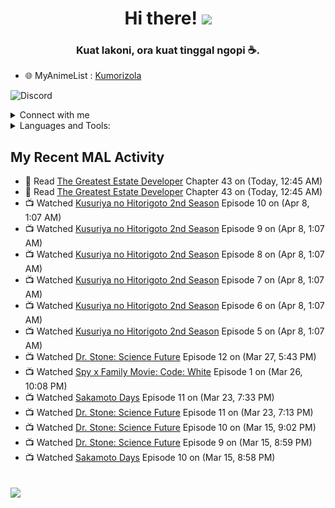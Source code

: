 <h1 align="center">Hi there! <img src="https://media.giphy.com/media/hvRJCLFzcasrR4ia7z/giphy.gif" width="25px"> </h1>
<h3 align="center">Kuat lakoni, ora kuat tinggal ngopi ☕.</h3>

- 🌐 MyAnimeList : [Kumorizola](https://myanimelist.net/animelist/Kumorizola)

![Discord](https://discord.c99.nl/widget/theme-1/761213268009943051.png)
<details>
      <summary>Connect with me</summary>
    <p align="left">
        <a href="https://www.instagram.com/kumorizola/" target="blank"><img align="center"
                src="https://raw.githubusercontent.com/rahuldkjain/github-profile-readme-generator/master/src/images/icons/Social/instagram.svg"
                alt="kumorizola" height="30" width="40" /></a>
        <a href="https://discord.com" target="blank"><img align="center"
                src="https://raw.githubusercontent.com/rahuldkjain/github-profile-readme-generator/master/src/images/icons/Social/discord.svg"
                alt="Kumori#5882" height="30" width="40" /></a>
    </p>
</details>

<details>
    <summary align="left">Languages and Tools:</summary>
<p align="left">
      <a href="https://www.w3schools.com/css/" target="_blank">
        <img src="https://raw.githubusercontent.com/devicons/devicon/master/icons/css3/css3-original-wordmark.svg"
            alt="css3" width="40" height="40" /> </a> <a href="https://www.w3.org/html/" target="_blank"> <img
            src="https://raw.githubusercontent.com/devicons/devicon/master/icons/html5/html5-original-wordmark.svg"
            alt="html5" width="40" height="40" /> </a> <a href="https://www.java.com" target="_blank"> <img
            src="https://raw.githubusercontent.com/devicons/devicon/master/icons/java/java-original.svg" alt="java"
            width="40" height="40" /> </a> <a href="https://developer.mozilla.org/en-US/docs/Web/JavaScript"
            target="_blank"> <img
            src="https://raw.githubusercontent.com/devicons/devicon/master/icons/javascript/javascript-original.svg"
            alt="javascript" width="40" height="40" /> </a> <a href="https://nodejs.org" target="_blank"> <img
            src="https://raw.githubusercontent.com/devicons/devicon/master/icons/nodejs/nodejs-original-wordmark.svg"
            alt="nodejs" width="40" height="40" /> </a> <a href="https://www.python.org" target="_blank"> <img
            src="https://raw.githubusercontent.com/devicons/devicon/master/icons/python/python-original.svg"
            alt="python" width="40" height="40" /> </a> <a href="https://www.typescriptlang.org/" target="_blank"> <img
            src="https://raw.githubusercontent.com/devicons/devicon/master/icons/typescript/typescript-original.svg" 
            alt="typescript" width="40" height="40" /> </a> <a href="https://www.photoshop.com/en" target="_blank"> <img
            src="https://upload.wikimedia.org/wikipedia/commons/a/af/Adobe_Photoshop_CC_icon.svg" alt="photoshop" width="40" height="40"/> </a>
            <a href="https://www.adobe.com/products/premiere.html" target="_blank"> <img
            src="https://upload.wikimedia.org/wikipedia/commons/4/40/Adobe_Premiere_Pro_CC_icon.svg" alt="Premiere pro" width="40" height="40"/> </a>
            <a href="https://www.adobe.com/in/products/illustrator.html" target="_blank"> <img 
            src="https://upload.wikimedia.org/wikipedia/commons/f/fb/Adobe_Illustrator_CC_icon.svg" alt="illustrator" width="40" height="40"/> </a>
      
 </details>
 
 <h2> My Recent MAL Activity</h2>
<!-- MAL_ACTIVITY:start -->

- 📖 Read [The Greatest Estate Developer](https://MyAnimeList.net/manga.php?id=147272) Chapter 43 on (Today, 12:45 AM)
- 📖 Read [The Greatest Estate Developer](https://MyAnimeList.net/manga.php?id=147272) Chapter 43 on (Today, 12:45 AM)
- 📺 Watched [Kusuriya no Hitorigoto 2nd Season](https://MyAnimeList.net/anime.php?id=58514) Episode 10 on (Apr 8, 1:07 AM)
- 📺 Watched [Kusuriya no Hitorigoto 2nd Season](https://MyAnimeList.net/anime.php?id=58514) Episode 9 on (Apr 8, 1:07 AM)
- 📺 Watched [Kusuriya no Hitorigoto 2nd Season](https://MyAnimeList.net/anime.php?id=58514) Episode 8 on (Apr 8, 1:07 AM)
- 📺 Watched [Kusuriya no Hitorigoto 2nd Season](https://MyAnimeList.net/anime.php?id=58514) Episode 7 on (Apr 8, 1:07 AM)
- 📺 Watched [Kusuriya no Hitorigoto 2nd Season](https://MyAnimeList.net/anime.php?id=58514) Episode 6 on (Apr 8, 1:07 AM)
- 📺 Watched [Kusuriya no Hitorigoto 2nd Season](https://MyAnimeList.net/anime.php?id=58514) Episode 5 on (Apr 8, 1:07 AM)
- 📺 Watched [Dr. Stone: Science Future](https://MyAnimeList.net/anime.php?id=57592) Episode 12 on (Mar 27, 5:43 PM)
- 📺 Watched [Spy x Family Movie: Code: White](https://MyAnimeList.net/anime.php?id=53888) Episode 1 on (Mar 26, 10:08 PM)
- 📺 Watched [Sakamoto Days](https://MyAnimeList.net/anime.php?id=58939) Episode 11 on (Mar 23, 7:33 PM)
- 📺 Watched [Dr. Stone: Science Future](https://MyAnimeList.net/anime.php?id=57592) Episode 11 on (Mar 23, 7:13 PM)
- 📺 Watched [Dr. Stone: Science Future](https://MyAnimeList.net/anime.php?id=57592) Episode 10 on (Mar 15, 9:02 PM)
- 📺 Watched [Dr. Stone: Science Future](https://MyAnimeList.net/anime.php?id=57592) Episode 9 on (Mar 15, 8:59 PM)
- 📺 Watched [Sakamoto Days](https://MyAnimeList.net/anime.php?id=58939) Episode 10 on (Mar 15, 8:58 PM)

<!-- MAL_ACTIVITY:end -->

  
<h2 align="left"> <img src="https://media.discordapp.net/attachments/918405470073520168/919220018355523584/ezgif.com-gif-maker_1.gif">
